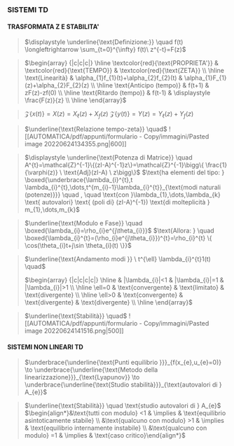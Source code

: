  ### SISTEMI TD

#### TRASFORMATA Z E STABILITA'
> $\displaystyle \underline{\text{Definizione:}} \quad f(t) \longleftrightarrow \sum_{t=0}^{\infty} f(t)\ z^{-t}=F(z)$

> $\begin{array} {|c|c|c|} \hline \textcolor{red}{\text{PROPRIETA'}} & \textcolor{red}{\text{TEMPO}} & \textcolor{red}{\text{ZETA}} \\ \hline  \text{Linearità} & \alpha_{1}f_{1}(t)+\alpha_{2}f_{2}(t) & \alpha_{1}F_{1}(z)+\alpha_{2}F_{2}(z) \\ \hline \text{Anticipo (tempo)} & f(t+1) & zF(z)-zf(0) \\ \hline \text{Ritardo (tempo)} & f(t-1) & \displaystyle \frac{F(z)}{z} \\ \hline \end{array}$

> $\mathcal{Z}\{x(t)\}=X(z)=X_{\ell}(z)+X_{f}(z)$
> $\mathcal{Z}\{y(t)\}=Y(z)=Y_{\ell}(z)+Y_{f}(z)$

> $\underline{\text{Relazione tempo-zeta}} \quad$ ![[AUTOMATICA/pdf/appunti/formulario - Copy/immagini/Pasted image 20220624134355.png|600]]

> $\displaystyle \underline{\text{Potenza di Matrice}} \quad A^{t}=\mathcal{Z}^{-1}\{(zI-A)^{-1}z\}=\mathcal{Z}^{-1}\bigg\{ \frac{1}{\varphi(z)} \ \text{Adj}(zI-A) \ z\bigg\}$
> 	$\text{ha elementi del tipo: } \boxed{\underbrace{\lambda_{i}^{t},t \lambda_{i}^{t},\dots,t^{m_{i}-1}\lambda_{i}^{t}}_{\text{modi naturali (potenze)}}} \quad , \quad \text{con }\lambda_{1},\dots,\lambda_{k} \text{ autovalori} \text{ (poli di} (zI-A)^{-1})  \text{di molteplicità } m_{1},\dots,m_{k}$

> $\underline{\text{Modulo e Fase}} \quad \boxed{\lambda_{i}=\rho_{i}e^{j\theta_{i}}}$
> 	$\text{Allora: } \quad \boxed{\lambda_{i}^{t}=(\rho_{i}e^{j\theta_{i}})^{t}=\rho_{i}^{t} \{ \cos(\theta_{i}t+j\sin \theta_{i}(t) \}}$

> $\underline{\text{Andamento modi }} \ t^{\ell} \lambda_{i}^{t}1(t) \quad$
> 
> $\begin{array} {|c|c|c|c|} \hline & |\lambda_{i}|<1 & |\lambda_{i}|=1 & |\lambda_{i}|>1 \\ \hline \ell=0 & \text{convergente} & \text{limitato} & \text{divergente} \\ \hline \ell>0 & \text{convergente} & \text{divergente} & \text{divergente} \\ \hline \end{array}$

> $\underline{\text{Stabilità}} \quad$
> ![[AUTOMATICA/pdf/appunti/formulario - Copy/immagini/Pasted image 20220624141516.png|500]]


#### SISTEMI NON LINEARI TD
> $\underbrace{\underline{\text{Punti equilibrio }}}_{f(x_{e},u_{e}=0)}  \to \underbrace{\underline{\text{Metodo della linearizzazione}}}_{\text{Lyapunov}} \to \underbrace{\underline{\text{Studio stabilità}}}_{\text{autovalori di } A_{e}}$

> $\underline{\text{Stabilità}} \quad \text{studio autovalori di } A_{e}$
> $\begin{align*}&\text{tutti con modulo} <1 & \implies & \text{equilibrio asintoticamente stabile} \\ &\text{qualcuno con modulo} >1 & \implies & \text{equilibrio internamente instabile} \\ &\text{qualcuno con modulo} =1 & \implies & \text{caso critico}\end{align*}$



